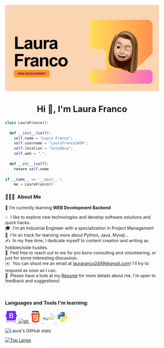 ![Laura Franco Banner](https://github.com/Laurafranco2499/Laurafranco2499/blob/main/Laura.png)
<h1 align="center">Hi 👋, I'm Laura Franco</h1>

```python
class LauraFranco():
    
  def __init__(self):
    self.name = "Laura Franco";
    self.username = "Laurafranco2499";
    self.location = "Colombia";
    self.web = ".";
  
  def __str__(self):
    return self.name

if __name__ == '__main__':
    me = LauraFranco()
```

### 👨🏻‍💻 &nbsp;About Me

🌱 I’m currently learning **WEB Development Backend**

💡 &nbsp;I like to explore new technologies and develop software solutions and quick hacks.\
🎓 &nbsp;I'm an Industrial Engineer with a specialization in Project Management\
🌱 &nbsp;I'm on track for learning more about Python, Java, Mysql...\
✍️ &nbsp;In my free time, I dedicate myself to content creation and writing as hobbies/side hustles.\
💬 &nbsp;Feel free to reach out to me for pro bono consulting and volunteering, or just for some interesting discussion.\
✉️ &nbsp;You can shoot me an email at lauraranco2499@gmail.com! I'll try to respond as soon as I can.\
📄 &nbsp;Please have a look at my [Résumé]() for more details about me. I'm open to feedback and suggestions!

<br>
<h3 align="left">Languages and Tools I'm learning:</h3>
<p align="left"> <a href="https://getbootstrap.com" target="_blank" rel="noreferrer"> <img src="https://raw.githubusercontent.com/devicons/devicon/master/icons/bootstrap/bootstrap-plain-wordmark.svg" alt="bootstrap" width="40" height="40"/> </a> <a href="https://git-scm.com/" target="_blank" rel="noreferrer"> <img src="https://www.vectorlogo.zone/logos/git-scm/git-scm-icon.svg" alt="git" width="40" height="40"/> </a> <a href="https://www.w3.org/html/" target="_blank" rel="noreferrer"> <img src="https://raw.githubusercontent.com/devicons/devicon/master/icons/html5/html5-original-wordmark.svg" alt="html5" width="40" height="40"/> </a> <a href="https://www.mysql.com/" target="_blank" rel="noreferrer"> <img src="https://raw.githubusercontent.com/devicons/devicon/master/icons/mysql/mysql-original-wordmark.svg" alt="mysql" width="40" height="40"/> </a>  </a> <a href="https://www.python.org" target="_blank" rel="noreferrer"> <img src="https://raw.githubusercontent.com/devicons/devicon/master/icons/python/python-original.svg" alt="python" width="40" height="40"/> </a> 

![Laura's GitHub stats](https://github-readme-stats.vercel.app/api?username=laurafranco2499&theme=flag-india&show_icons=true)

[![Top Langs](https://github-readme-stats.vercel.app/api/top-langs/?username=laurafranco2499)](https://github.com/anuraghazra/github-readme-stats)



